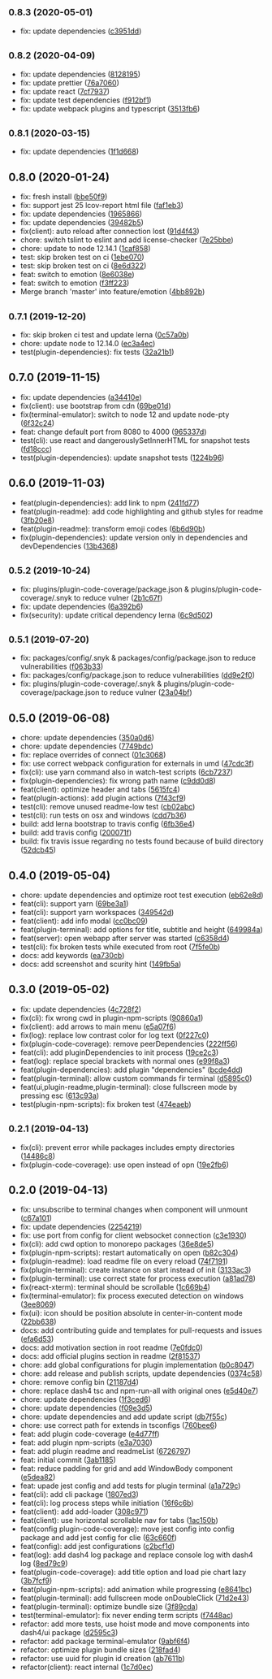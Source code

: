 ## <small>0.8.3 (2020-05-01)</small>

* fix: update dependencies ([c3951dd](https://github.com/smollweide/dash4/commit/c3951dd))





## <small>0.8.2 (2020-04-09)</small>

* fix: update dependencies ([8128195](https://github.com/smollweide/dash4/commit/8128195))
* fix: update prettier ([76a7060](https://github.com/smollweide/dash4/commit/76a7060))
* fix: update react ([7cf7937](https://github.com/smollweide/dash4/commit/7cf7937))
* fix: update test dependencies ([f912bf1](https://github.com/smollweide/dash4/commit/f912bf1))
* fix: update webpack plugins and typescript ([3513fb6](https://github.com/smollweide/dash4/commit/3513fb6))





## <small>0.8.1 (2020-03-15)</small>

* fix: update dependencies ([1f1d668](https://github.com/smollweide/dash4/commit/1f1d668))





## 0.8.0 (2020-01-24)

* fix: fresh install ([bbe50f9](https://github.com/smollweide/dash4/commit/bbe50f9))
* fix: support jest 25 lcov-report html file ([faf1eb3](https://github.com/smollweide/dash4/commit/faf1eb3))
* fix: update dependencies ([1965866](https://github.com/smollweide/dash4/commit/1965866))
* fix: update dependencies ([39482b5](https://github.com/smollweide/dash4/commit/39482b5))
* fix(client): auto reload after connection lost ([91d4f43](https://github.com/smollweide/dash4/commit/91d4f43))
* chore: switch tslint to eslint and add license-checker ([7e25bbe](https://github.com/smollweide/dash4/commit/7e25bbe))
* chore: update to node 12.14.1 ([1caf858](https://github.com/smollweide/dash4/commit/1caf858))
* test: skip broken test on ci ([1ebe070](https://github.com/smollweide/dash4/commit/1ebe070))
* test: skip broken test on ci ([8e6d322](https://github.com/smollweide/dash4/commit/8e6d322))
* feat: switch to emotion ([8e6038e](https://github.com/smollweide/dash4/commit/8e6038e))
* feat: switch to emotion ([f3ff223](https://github.com/smollweide/dash4/commit/f3ff223))
* Merge branch 'master' into feature/emotion ([4bb892b](https://github.com/smollweide/dash4/commit/4bb892b))





## <small>0.7.1 (2019-12-20)</small>

* fix: skip broken ci test and update lerna ([0c57a0b](https://github.com/smollweide/dash4/commit/0c57a0b))
* chore: update node to 12.14.0 ([ec3a4ec](https://github.com/smollweide/dash4/commit/ec3a4ec))
* test(plugin-dependencies): fix tests ([32a21b1](https://github.com/smollweide/dash4/commit/32a21b1))





## 0.7.0 (2019-11-15)

* fix: update dependencies ([a34410e](https://github.com/smollweide/dash4/commit/a34410e))
* fix(client): use bootstrap from cdn ([69be01d](https://github.com/smollweide/dash4/commit/69be01d))
* fix(terminal-emulator): switch to node 12 and update node-pty ([6f32c24](https://github.com/smollweide/dash4/commit/6f32c24))
* feat: change default port from 8080 to 4000 ([965337d](https://github.com/smollweide/dash4/commit/965337d))
* test(cli): use react and dangerouslySetInnerHTML for snapshot tests ([fd18ccc](https://github.com/smollweide/dash4/commit/fd18ccc))
* test(plugin-dependencies): update snapshot tests ([1224b96](https://github.com/smollweide/dash4/commit/1224b96))





## 0.6.0 (2019-11-03)

* feat(plugin-dependencies): add link to npm ([241fd77](https://github.com/smollweide/dash4/commit/241fd77))
* feat(plugin-readme): add code highlighting and github styles for readme ([3fb20e8](https://github.com/smollweide/dash4/commit/3fb20e8))
* feat(plugin-readme): transform emoji codes ([6b6d90b](https://github.com/smollweide/dash4/commit/6b6d90b))
* fix(plugin-dependencies): update version only in dependencies and devDependencies ([13b4368](https://github.com/smollweide/dash4/commit/13b4368))





## <small>0.5.2 (2019-10-24)</small>

* fix: plugins/plugin-code-coverage/package.json & plugins/plugin-code-coverage/.snyk to reduce vulner ([2b1c67f](https://github.com/smollweide/dash4/commit/2b1c67f))
* fix: update dependencies ([6a392b6](https://github.com/smollweide/dash4/commit/6a392b6))
* fix(security): update critical dependency lerna ([6c9d502](https://github.com/smollweide/dash4/commit/6c9d502))





## <small>0.5.1 (2019-07-20)</small>

* fix: packages/config/.snyk & packages/config/package.json to reduce vulnerabilities ([f063b33](https://github.com/smollweide/dash4/commit/f063b33))
* fix: packages/config/package.json to reduce vulnerabilities ([dd9e2f0](https://github.com/smollweide/dash4/commit/dd9e2f0))
* fix: plugins/plugin-code-coverage/.snyk & plugins/plugin-code-coverage/package.json to reduce vulner ([23a04bf](https://github.com/smollweide/dash4/commit/23a04bf))





## 0.5.0 (2019-06-08)

* chore: update dependencies ([350a0d6](https://github.com/smollweide/dash4/commit/350a0d6))
* chore: update dependencies ([7749bdc](https://github.com/smollweide/dash4/commit/7749bdc))
* fix: replace overrides of connect ([01c3068](https://github.com/smollweide/dash4/commit/01c3068))
* fix: use correct webpack configuration for externals in umd ([47cdc3f](https://github.com/smollweide/dash4/commit/47cdc3f))
* fix(cli): use yarn command also in watch-test scripts ([6cb7237](https://github.com/smollweide/dash4/commit/6cb7237))
* fix(plugin-dependencies): fix wrong path name ([c9dd0d8](https://github.com/smollweide/dash4/commit/c9dd0d8))
* feat(client): optimize header and tabs ([5615fc4](https://github.com/smollweide/dash4/commit/5615fc4))
* feat(plugin-actions): add plugin actions ([7f43cf9](https://github.com/smollweide/dash4/commit/7f43cf9))
* test(cli): remove unused readme-low test ([cb02abc](https://github.com/smollweide/dash4/commit/cb02abc))
* test(cli): run tests on osx and windows ([cdd7b36](https://github.com/smollweide/dash4/commit/cdd7b36))
* build: add lerna bootstrap to travis config ([6fb36e4](https://github.com/smollweide/dash4/commit/6fb36e4))
* build: add travis config ([200071f](https://github.com/smollweide/dash4/commit/200071f))
* build: fix travis issue regarding no tests found because of build directory ([52dcb45](https://github.com/smollweide/dash4/commit/52dcb45))





## 0.4.0 (2019-05-04)

* chore: update dependencies and optimize root test execution ([eb62e8d](https://github.com/smollweide/dash4/commit/eb62e8d))
* feat(cli): support yarn ([69be3a1](https://github.com/smollweide/dash4/commit/69be3a1))
* feat(cli): support yarn workspaces ([349542d](https://github.com/smollweide/dash4/commit/349542d))
* feat(client): add info modal ([cc0bc09](https://github.com/smollweide/dash4/commit/cc0bc09))
* feat(plugin-terminal): add options for title, subtitle and height ([649984a](https://github.com/smollweide/dash4/commit/649984a))
* feat(server): open webapp after server was started ([c6358d4](https://github.com/smollweide/dash4/commit/c6358d4))
* test(cli): fix broken tests while executed from root ([7f5fe0b](https://github.com/smollweide/dash4/commit/7f5fe0b))
* docs: add keywords ([ea730cb](https://github.com/smollweide/dash4/commit/ea730cb))
* docs: add screenshot and scurity hint ([149fb5a](https://github.com/smollweide/dash4/commit/149fb5a))





## 0.3.0 (2019-05-02)

* fix: update dependencies ([4c728f2](https://github.com/smollweide/dash4/commit/4c728f2))
* fix(cli): fix wrong cwd in plugin-npm-scripts ([90860a1](https://github.com/smollweide/dash4/commit/90860a1))
* fix(client): add arrows to main menu ([e5a07f6](https://github.com/smollweide/dash4/commit/e5a07f6))
* fix(log): replace low contrast color for log text ([0f227c0](https://github.com/smollweide/dash4/commit/0f227c0))
* fix(plugin-code-coverage): remove peerDependencies ([222ff56](https://github.com/smollweide/dash4/commit/222ff56))
* feat(cli): add pluginDependencies to init process ([19ce2c3](https://github.com/smollweide/dash4/commit/19ce2c3))
* feat(log): replace special brackets with normal ones ([e99f8a3](https://github.com/smollweide/dash4/commit/e99f8a3))
* feat(plugin-dependencies): add plugin "dependencies" ([bcde4dd](https://github.com/smollweide/dash4/commit/bcde4dd))
* feat(plugin-terminal): allow custom commands fir terminal ([d5895c0](https://github.com/smollweide/dash4/commit/d5895c0))
* feat(ui,plugin-readme,plugin-terminal): close fullscreen mode by pressing esc ([613c93a](https://github.com/smollweide/dash4/commit/613c93a))
* test(plugin-npm-scripts): fix broken test ([474eaeb](https://github.com/smollweide/dash4/commit/474eaeb))





## <small>0.2.1 (2019-04-13)</small>

* fix(cli): prevent error while packages includes empty directories ([14486c8](https://github.com/smollweide/dash4/commit/14486c8))
* fix(plugin-code-coverage): use open instead of opn ([19e2fb6](https://github.com/smollweide/dash4/commit/19e2fb6))





## 0.2.0 (2019-04-13)

* fix: unsubscribe to terminal changes when component will unmount ([c67a101](https://github.com/smollweide/dash4/commit/c67a101))
* fix: update dependencies ([2254219](https://github.com/smollweide/dash4/commit/2254219))
* fix: use port from config for client websocket connection ([c3e1930](https://github.com/smollweide/dash4/commit/c3e1930))
* fix(cli): add cwd option to monorepo packages ([36e8de5](https://github.com/smollweide/dash4/commit/36e8de5))
* fix(plugin-npm-scripts): restart automatically on open ([b82c304](https://github.com/smollweide/dash4/commit/b82c304))
* fix(plugin-readme): load readme file on every reload ([74f7191](https://github.com/smollweide/dash4/commit/74f7191))
* fix(plugin-terminal): create instance on start instead of init ([3133ac3](https://github.com/smollweide/dash4/commit/3133ac3))
* fix(plugin-terminal): use correct state for process execution ([a81ad78](https://github.com/smollweide/dash4/commit/a81ad78))
* fix(react-xterm): terminal should be scrollable ([1c669b4](https://github.com/smollweide/dash4/commit/1c669b4))
* fix(terminal-emulator): fix process executed detection on windows ([3ee8069](https://github.com/smollweide/dash4/commit/3ee8069))
* fix(ui): icon should be position absolute in center-in-content mode ([22bb638](https://github.com/smollweide/dash4/commit/22bb638))
* docs: add contributing guide and templates for pull-requests and issues ([efa6d53](https://github.com/smollweide/dash4/commit/efa6d53))
* docs: add motivation section in root readme ([7e0fdc0](https://github.com/smollweide/dash4/commit/7e0fdc0))
* docs: add official plugins section in readme ([2f81537](https://github.com/smollweide/dash4/commit/2f81537))
* chore: add global configurations for plugin implementation ([b0c8047](https://github.com/smollweide/dash4/commit/b0c8047))
* chore: add release and publish scripts, update dependencies ([0374c58](https://github.com/smollweide/dash4/commit/0374c58))
* chore: remove config bin ([21187d4](https://github.com/smollweide/dash4/commit/21187d4))
* chore: replace dash4 tsc and npm-run-all with original ones ([e5d40e7](https://github.com/smollweide/dash4/commit/e5d40e7))
* chore: update dependencies ([1f3ced6](https://github.com/smollweide/dash4/commit/1f3ced6))
* chore: update dependencies ([f09e3d5](https://github.com/smollweide/dash4/commit/f09e3d5))
* chore: update dependencies and add update script ([db7f55c](https://github.com/smollweide/dash4/commit/db7f55c))
* chore: use correct path for extends in tsconfigs ([760bee6](https://github.com/smollweide/dash4/commit/760bee6))
* feat: add plugin code-coverage ([e4d77ff](https://github.com/smollweide/dash4/commit/e4d77ff))
* feat: add plugin npm-scripts ([e3a7030](https://github.com/smollweide/dash4/commit/e3a7030))
* feat: add plugin readme and readmeList ([6726797](https://github.com/smollweide/dash4/commit/6726797))
* feat: initial commit ([3ab1185](https://github.com/smollweide/dash4/commit/3ab1185))
* feat: reduce padding for grid and add WindowBody component ([e5dea82](https://github.com/smollweide/dash4/commit/e5dea82))
* feat: upade jest config and add tests for plugin terminal ([a1a729c](https://github.com/smollweide/dash4/commit/a1a729c))
* feat(cli): add cli package ([1807ed3](https://github.com/smollweide/dash4/commit/1807ed3))
* feat(cli): log process steps while initiation ([16f6c6b](https://github.com/smollweide/dash4/commit/16f6c6b))
* feat(client): add add-loader ([308c971](https://github.com/smollweide/dash4/commit/308c971))
* feat(client): use horizontal scrollable nav for tabs ([1ac150b](https://github.com/smollweide/dash4/commit/1ac150b))
* feat(config plugin-code-coverage): move jest config into config package and add jest config for clie ([63c660f](https://github.com/smollweide/dash4/commit/63c660f))
* feat(config): add jest configurations ([c2bcf1d](https://github.com/smollweide/dash4/commit/c2bcf1d))
* feat(log): add dash4 log package and replace console log with dash4 log ([8ed79c9](https://github.com/smollweide/dash4/commit/8ed79c9))
* feat(plugin-code-coverage): add title option and load pie chart lazy ([3b7fcf9](https://github.com/smollweide/dash4/commit/3b7fcf9))
* feat(plugin-npm-scripts): add animation while progressing ([e8641bc](https://github.com/smollweide/dash4/commit/e8641bc))
* feat(plugin-terminal): add fullscreen mode onDoubleClick ([71d2e43](https://github.com/smollweide/dash4/commit/71d2e43))
* feat(plugin-terminal): optimize bundle size ([3f89cda](https://github.com/smollweide/dash4/commit/3f89cda))
* test(terminal-emulator): fix never ending term scripts ([f7448ac](https://github.com/smollweide/dash4/commit/f7448ac))
* refactor: add more tests, use hoist mode and move components into dash4/ui package ([d2595c3](https://github.com/smollweide/dash4/commit/d2595c3))
* refactor: add package terminal-emulator ([9abf6f4](https://github.com/smollweide/dash4/commit/9abf6f4))
* refactor: optimize plugin bundle sizes ([218fad4](https://github.com/smollweide/dash4/commit/218fad4))
* refactor: use uuid for plugin id creation ([ab7611b](https://github.com/smollweide/dash4/commit/ab7611b))
* refactor(client): react internal ([1c7d0ec](https://github.com/smollweide/dash4/commit/1c7d0ec))





